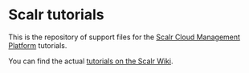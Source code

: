 Scalr tutorials
===============

This is the repository of support files for the
[Scalr Cloud Management Platform][0] tutorials.

You can find the actual [tutorials on the Scalr Wiki][10].


  [0]: http://www.scalr.com
  [10]: https://scalr-wiki.atlassian.net/wiki/x/yA8b
